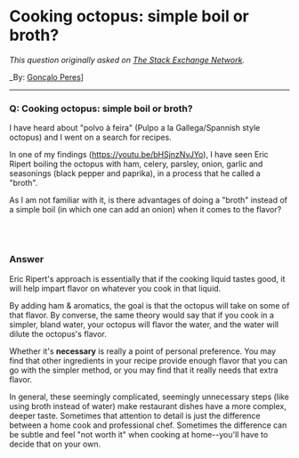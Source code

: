 ﻿# Cooking octopus: simple boil or broth?

_This question originally asked on [The Stack Exchange Network](https://cooking.stackexchange.com/q/103269)._

_By: [Gonçalo Peres](https://cooking.stackexchange.com/u/56955)]
<br><hr>
### Q: Cooking octopus: simple boil or broth?
<p>I have heard about "polvo à feira" (Pulpo a la Gallega/Spannish style octopus) and I went on a search for recipes.</p>

<p>In one of my findings (<a href="https://youtu.be/bHSjnzNvJYo" rel="noreferrer">https://youtu.be/bHSjnzNvJYo</a>), I have seen Eric Ripert boiling the octopus with ham, celery,  parsley, onion, garlic and seasonings (black pepper and paprika), in a process that he called a "broth".</p>

<p>As I am not familiar with it, is there advantages of doing a "broth" instead of a simple boil (in which one can add an onion) when it comes to the flavor?</p>

<br><br>
### Answer 
<p>Eric Ripert's approach is essentially that if the cooking liquid tastes good, it will help impart flavor on whatever you cook in that liquid. </p>

<p>By adding ham &amp; aromatics, the goal is that the octopus will take on some of that flavor. By converse, the same theory would say that if you cook in a simpler, bland water, your octopus will flavor the water, and the water will dilute the octopus's flavor. </p>

<p>Whether it's <strong>necessary</strong> is really a point of personal preference. You may find that other ingredients in your recipe provide enough flavor that you can go with the simpler method, or you may find that it really needs that extra flavor. </p>

<p>In general, these seemingly complicated, seemingly unnecessary steps (like using broth instead of water) make restaurant dishes have a more complex, deeper taste. Sometimes that attention to detail is just the difference between a home cook and professional chef. Sometimes the difference can be subtle and feel "not worth it" when cooking at home--you'll have to decide that on your own.</p>


